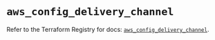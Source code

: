 # `aws_config_delivery_channel`

Refer to the Terraform Registry for docs: [`aws_config_delivery_channel`](https://registry.terraform.io/providers/hashicorp/aws/5.54.1/docs/resources/config_delivery_channel).
